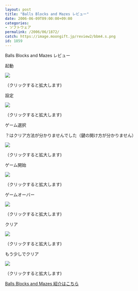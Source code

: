 ```yaml
---
layout: post
title: "Balls Blocks and Mazes レビュー"
date: 2006-06-09T09:00:00+09:00
categories:
- ソフトウェア
permalink: /2006/06/1872/
catch: https://image.moongift.jp/review2/bbm4.s.png
id: 1859
---
```

Balls Blocks and Mazes レビュー  
<!--more-->

起動

  

[![](https://image.moongift.jp/review2/bbm1.s.png)](https://image.moongift.jp/review2/bbm1.png)  
  
（クリックすると拡大します)

  

設定

  

[![](https://image.moongift.jp/review2/bbm2.s.png)](https://image.moongift.jp/review2/bbm2.png)  
  
（クリックすると拡大します)

  

ゲーム選択

  

？はクリア方法が分かりませんでした（鍵の開け方が分かりません）

  

[![](https://image.moongift.jp/review2/bbm3.s.png)](https://image.moongift.jp/review2/bbm3.png)  
  
（クリックすると拡大します)

  

ゲーム開始

  

[![](https://image.moongift.jp/review2/bbm4.s.png)](https://image.moongift.jp/review2/bbm4.png)  
  
（クリックすると拡大します)

  

ゲームオーバー

  

[![](https://image.moongift.jp/review2/bbm5.s.png)](https://image.moongift.jp/review2/bbm5.png)  
  
（クリックすると拡大します)

  

クリア

  

[![](https://image.moongift.jp/review2/bbm6.s.png)](https://image.moongift.jp/review2/bbm6.png)  
  
（クリックすると拡大します)

  

もう少しでクリア

  

[![](https://image.moongift.jp/review2/bbm7.s.png)](https://image.moongift.jp/review2/bbm7.png)  
  
（クリックすると拡大します)

  

[Balls Blocks and Mazes 紹介はこちら](http://oss.moongift.jp/intro/i-1865.html)

